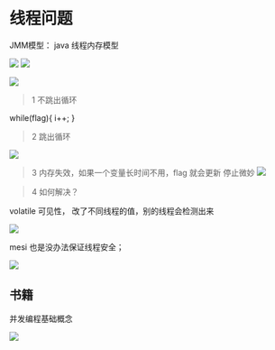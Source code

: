 # 线程问题

JMM模型： java 线程内存模型

![](assets/010/02/01/01-1608121931844.png)
![](assets/010/02/01/01-1608121962813.png)

![](assets/010/02/01/01-1608121902392.png)


> 1 不跳出循环

while(flag){
    i++;
}

> 2 跳出循环

![](assets/010/02/01/01-1608122829185.png)

> 3  内存失效，如果一个变量长时间不用，flag 就会更新
停止微妙
![](assets/010/02/01/01-1608122956236.png)

> 4 如何解决？ 

volatile 可见性， 改了不同线程的值，别的线程会检测出来

![](assets/010/02/01/01-1608123483469.png)

mesi 也是没办法保证线程安全；

![](assets/010/02/01/01-1608124797245.png)


## 书籍

并发编程基础概念

![](assets/010/02/01/01-1608126183714.png)